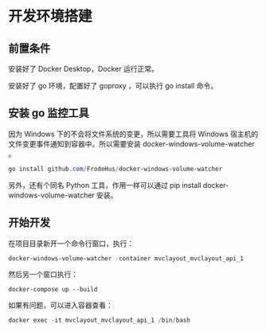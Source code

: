 # 开发环境搭建

## 前置条件

安装好了 Docker Desktop，Docker 运行正常。

安装好了 go 环境，配置好了 goproxy ，可以执行 go install 命令。

## 安装 go 监控工具

因为 Windows 下的不会将文件系统的变更，所以需要工具将 Windows 宿主机的文件变更事件通知到容器中。所以需要安装 docker-windows-volume-watcher 。

```powershell
go install github.com/FrodeHus/docker-windows-volume-watcher
```

另外，还有个同名 Python 工具，作用一样可以通过 pip install docker-windows-volume-watcher 安装。

## 开始开发

在项目目录新开一个命令行窗口，执行：

```powershell
docker-windows-volume-watcher -container mvclayout_mvclayout_api_1
```

然后另一个窗口执行：

```
docker-compose up --build
```

如果有问题，可以进入容器查看：

```powershell
docker exec -it mvclayout_mvclayout_api_1 /bin/bash
```